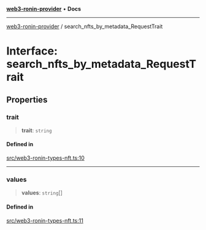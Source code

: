 [**web3-ronin-provider**](../README.md) • **Docs**

***

[web3-ronin-provider](../globals.md) / search\_nfts\_by\_metadata\_RequestTrait

# Interface: search\_nfts\_by\_metadata\_RequestTrait

## Properties

### trait

> **trait**: `string`

#### Defined in

[src/web3-ronin-types-nft.ts:10](https://github.com/chuacw/web3-ronin-provider/blob/1a659b81d9c7d7afbced0ae2b11550f4f6c0a233/src/web3-ronin-types-nft.ts#L10)

***

### values

> **values**: `string`[]

#### Defined in

[src/web3-ronin-types-nft.ts:11](https://github.com/chuacw/web3-ronin-provider/blob/1a659b81d9c7d7afbced0ae2b11550f4f6c0a233/src/web3-ronin-types-nft.ts#L11)
